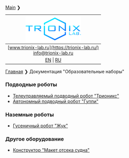 [Main](/README.md) ❯

| ![logo](/logo_nav.png) |
| :---: |
| [www.trionix-lab.ru](https://trionix-lab.ru/) <br/> [info@trionix-lab.ru](mailto:info@trionix-lab.ru) |
| [EN](/README.md) \| [RU](/README_RU.md) |

[Главная](/README_RU.md) ❯ Документация "Образовательные наборы"

### Подводные роботы
* [Телеуправляемый подводный робот "Трионикс"](trionix_RU.md)
* [Автономный подводный робот "Гуппи"](guppy_RU.md)

### Наземные роботы
* [Гусеничный робот "Жук"](juke_RU.md)

### Другое оборудование
* [Конструктор "Макет отсека судна"](compartment_RU.md)